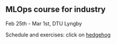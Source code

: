 ## MLOps course for industry
Feb 25th - Mar 1st, DTU Lyngby

Schedule and exercises: click on [hedgehog](https://demo.hedgedoc.org/qCRpSmQ4RoCxLaA3diBJLQ?both) 
